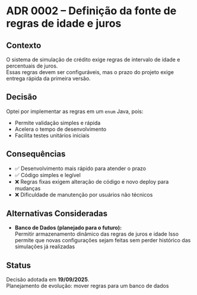 # ADR 0002 – Definição da fonte de regras de idade e juros

## Contexto
O sistema de simulação de crédito exige regras de intervalo de idade e percentuais de juros.  
Essas regras devem ser configuráveis, mas o prazo do projeto exige entrega rápida da primeira versão.

## Decisão
Optei por implementar as regras em um `enum` Java, pois:
- Permite validação simples e rápida
- Acelera o tempo de desenvolvimento
- Facilita testes unitários iniciais

## Consequências
- ✅ Desenvolvimento mais rápido para atender o prazo
- ✅ Código simples e legível
- ❌ Regras fixas exigem alteração de código e novo deploy para mudanças
- ❌ Dificuldade de manutenção por usuários não técnicos

## Alternativas Consideradas
- **Banco de Dados (planejado para o futuro):**  
  Permitir armazenamento dinâmico das regras de juros e idade
  Isso permite que novas configurações sejam feitas sem perder histórico das simulações já realizadas

## Status
Decisão adotada em **19/09/2025**.  
Planejamento de evolução: mover regras para um banco de dados